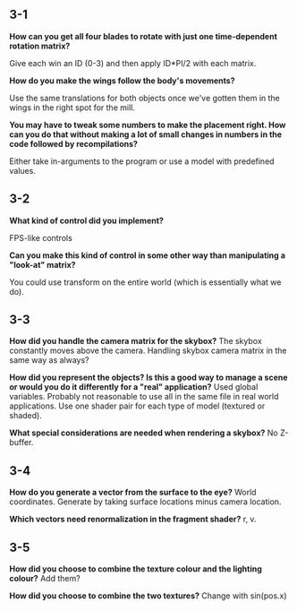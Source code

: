 ## 3-1

**How can you get all four blades to rotate with just one time-dependent rotation matrix?**

Give each win an ID (0-3) and then apply ID*PI/2 with each matrix.

**How do you make the wings follow the body's movements?**

Use the same translations for both objects once we've gotten them in the wings in the right spot for the mill.

**You may have to tweak some numbers to make the placement right. How can you do that without making a lot of small changes in numbers in the code followed by recompilations?**

Either take in-arguments to the program or use a model with predefined values. 

## 3-2

**What kind of control did you implement?**

FPS-like controls

**Can you make this kind of control in some other way than manipulating a "look-at" matrix?**

You could use transform on the entire world (which is essentially what we do).

## 3-3

**How did you handle the camera matrix for the skybox?**
The skybox constantly moves above the camera. Handling skybox camera matrix in the same way as always?

**How did you represent the objects? Is this a good way to manage a scene or would you do it differently for a "real" application?**
Used global variables. Probably not reasonable to use all in the same file in real world applications. Use one shader pair for each type of model (textured or shaded).

**What special considerations are needed when rendering a skybox?**
No Z-buffer.

## 3-4

**How do you generate a vector from the surface to the eye?**
World coordinates. Generate by taking surface locations minus camera location.

**Which vectors need renormalization in the fragment shader?**
r, v.

## 3-5

**How did you choose to combine the texture colour and the lighting colour?**
Add them?

**How did you choose to combine the two textures?**
Change with sin(pos.x)
